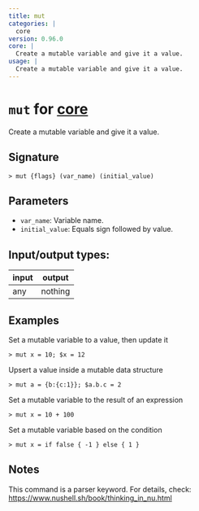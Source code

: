 ```yaml
---
title: mut
categories: |
  core
version: 0.96.0
core: |
  Create a mutable variable and give it a value.
usage: |
  Create a mutable variable and give it a value.
---
```

<!-- This file is automatically generated. Please edit the command in https://github.com/nushell/nushell instead. -->

# `mut` for [core](/commands/categories/core.md)

<div class='command-title'>Create a mutable variable and give it a value.</div>

## Signature

```> mut {flags} (var_name) (initial_value)```

## Parameters

 -  `var_name`: Variable name.
 -  `initial_value`: Equals sign followed by value.


## Input/output types:

| input | output  |
| ----- | ------- |
| any   | nothing |

## Examples

Set a mutable variable to a value, then update it
```nu
> mut x = 10; $x = 12

```

Upsert a value inside a mutable data structure
```nu
> mut a = {b:{c:1}}; $a.b.c = 2

```

Set a mutable variable to the result of an expression
```nu
> mut x = 10 + 100

```

Set a mutable variable based on the condition
```nu
> mut x = if false { -1 } else { 1 }

```

## Notes
This command is a parser keyword. For details, check:
  https://www.nushell.sh/book/thinking_in_nu.html